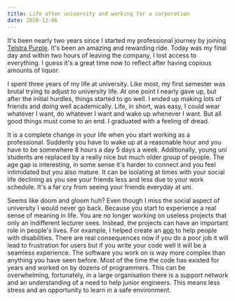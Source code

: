 ```yaml
---
title: Life after university and working for a corporation
date: 2020-12-06
---
```


It's been nearly two years since I started my professional journey by joining [Telstra Purple](https://purple.telstra.com.au/). It's been an amazing and rewarding ride. Today was my final day and within two hours of leaving the company, I lost access to everything. I guess it's a great time now to reflect after having copious amounts of liquor.

I spent three years of my life at university. Like most, my first semester was brutal trying to adjust to university life. At one point I nearly gave up, but after the initial hurdles, things started to go well. I ended up making lots of friends and doing well academically. Life, in short, was easy, I could wear whatever I want, do whatever I want and wake up whenever I want. But all good things must come to an end. I graduated with a feeling of dread.

It is a complete change in your life when you start working as a professional. Suddenly you have to wake up at a reasonable hour and you have to be somewhere 8 hours a day 5 days a week. Additionally, young uni students are replaced by a really nice but much older group of people. The age gap is interesting, in some sense it's harder to connect and you feel intimidated but you also mature. It can be isolating at times with your social life declining as you see your friends less and less due to your work schedule. It's a far cry from seeing your friends everyday at uni.

Seems like doom and gloom huh? Even though I miss the social aspect of university I would never go back. Because you start to experience a real sense of meaning in life. You are no longer working on useless projects that only an indifferent lecturer sees. Instead, the projects can have an important role in people's lives. For example, I helped create an [app](https://www.mobility.com.au/) to help people with disabilities. There are real consequences now if you do a poor job it will lead to frustration for users but if you write your code well it will be a seamless experience. The software you work on is way more complex than anything you have seen before. Most of the time the code has existed for years and worked on by dozens of programmers. This can be overwhelming, fortunately, in a large organisation there is a support network and an understanding of a need to help junior engineers. This means less stress and an opportunity to learn in a safe environment.
